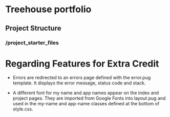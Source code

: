 # Treehouse portfolio #

## Project Structure ##

### /project_starter_files ###

# Regarding Features for Extra Credit #

- Errors are redirected to an errors page defined with the error.pug template. It displays the error message, status code and stack.

- A different font for my name and app names appear on the index and project pages. They are imported from Google Fonts into layout.pug and used in the my-name and app-name classes defined at the bottom of style.css.
